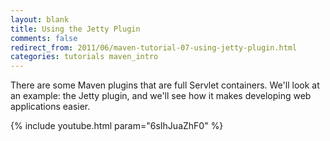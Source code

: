 ```yaml
---
layout: blank
title: Using the Jetty Plugin
comments: false
redirect_from: 2011/06/maven-tutorial-07-using-jetty-plugin.html
categories: tutorials maven_intro
---
```


There are some Maven plugins that are full Servlet containers. We'll look at an example: the Jetty plugin, and we'll see how it makes developing web applications easier.

{% include youtube.html param="6sIhJuaZhF0" %}
